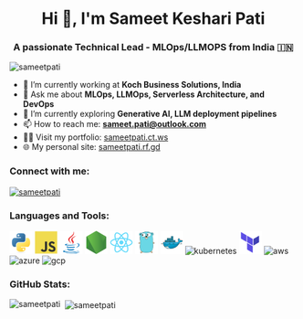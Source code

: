<h1 align="center">Hi 👋, I'm Sameet Keshari Pati</h1>
<h3 align="center">A passionate Technical Lead - MLOps/LLMOPS from India 🇮🇳</h3>

<p align="left"> 
  <img src="https://komarev.com/ghpvc/?username=sameetpati&label=Profile%20views&color=0e75b6&style=flat" alt="sameetpati" /> 
</p>

- 🔭 I’m currently working at **Koch Business Solutions, India**
- 💬 Ask me about **MLOps, LLMOps, Serverless Architecture, and DevOps**
- 🌱 I’m currently exploring **Generative AI, LLM deployment pipelines**
- 📫 How to reach me: **sameet.pati@outlook.com**
- 👨‍💻 Visit my portfolio: [sameetpati.ct.ws](https://www.sameetpati.ct.ws)
- 🌐 My personal site: [sameetpati.rf.gd](https://www.sameetpati.rf.gd)

<h3 align="left">Connect with me:</h3>
<p align="left">
  <a href="https://linkedin.com/in/sameetpati" target="blank">
    <img align="center" src="https://raw.githubusercontent.com/rahuldkjain/github-profile-readme-generator/master/src/images/icons/Social/linked-in-alt.svg" alt="sameetpati" height="30" width="40" />
  </a>
</p>

<h3 align="left">Languages and Tools:</h3>
<p align="left">
  <img src="https://raw.githubusercontent.com/devicons/devicon/master/icons/python/python-original.svg" alt="python" width="40" height="40"/>
  <img src="https://raw.githubusercontent.com/devicons/devicon/master/icons/javascript/javascript-original.svg" alt="javascript" width="40" height="40"/>
  <img src="https://raw.githubusercontent.com/devicons/devicon/master/icons/java/java-original.svg" alt="java" width="40" height="40"/>
  <img src="https://raw.githubusercontent.com/devicons/devicon/master/icons/nodejs/nodejs-original.svg" alt="nodejs" width="40" height="40"/>
  <img src="https://raw.githubusercontent.com/devicons/devicon/master/icons/react/react-original.svg" alt="react" width="40" height="40"/>
  <img src="https://raw.githubusercontent.com/devicons/devicon/master/icons/go/go-original.svg" alt="go" width="40" height="40"/>
  <img src="https://raw.githubusercontent.com/devicons/devicon/master/icons/docker/docker-original.svg" alt="docker" width="40" height="40"/>
  <img src="https://www.vectorlogo.zone/logos/kubernetes/kubernetes-icon.svg" alt="kubernetes" width="40" height="40"/>
  <img src="https://raw.githubusercontent.com/devicons/devicon/master/icons/terraform/terraform-original.svg" alt="terraform" width="40" height="40"/>
  <img src="https://www.vectorlogo.zone/logos/amazon_aws/amazon_aws-icon.svg" alt="aws" width="40" height="40"/>
  <img src="https://www.vectorlogo.zone/logos/microsoft_azure/microsoft_azure-icon.svg" alt="azure" width="40" height="40"/>
  <img src="https://www.vectorlogo.zone/logos/google_cloud/google_cloud-icon.svg" alt="gcp" width="40" height="40"/>
</p>

<h3 align="left">GitHub Stats:</h3>
<p>
  <img align="left" src="https://github-readme-stats.vercel.app/api/top-langs?username=sameetpati&show_icons=true&locale=en&layout=compact" alt="sameetpati" />
</p>

<p>&nbsp;
  <img align="center" src="https://github-readme-stats.vercel.app/api?username=sameetpati&show_icons=true&locale=en" alt="sameetpati" />
</p>

